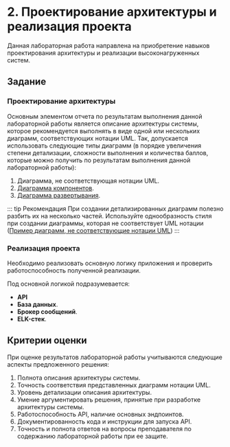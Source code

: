 # 2. Проектирование архитектуры и реализация проекта

Данная лабораторная работа направлена на приобретение навыков проектирования архитектуры и реализации высоконагруженных систем.

## Задание

### Проектирование архитектуры

Основным элементом отчета по результатам выполнения данной лабораторной работы является описание архитектуры системы, которое рекомендуется выполнять в виде одной или нескольких диаграмм, соответствующих нотации UML. Так, допускается использовать следующие типы диаграмм (в порядке увеличения степени детализации, сложности выполнения и количества баллов, которые можно получить по результатам выполнения данной лабораторной работы):

1. Диаграмма, не соответствующая нотации UML.
1. [Диаграмма компонентов](https://drive.google.com/file/d/1qoTxBFyAIKRhoO7N9tBUer_Oz8oX1hlz/view?usp=drive_link).
1. [Диаграмма развертывания](https://drive.google.com/file/d/1qoTxBFyAIKRhoO7N9tBUer_Oz8oX1hlz/view?usp=drive_link).

::: tip Рекомендация
При создании детализированных диаграмм полезно разбить их на несколько частей. Используйте однообразность стиля при создании диаграммы, которая не соответствует UML нотации ([Пример диаграмм, не соответствующие нотации UML](https://github.com/donnemartin/system-design-primer?tab=readme-ov-file))
:::

### Реализация проекта

Необходимо реализовать основную логику приложения и проверить работоспособность полученной реализации.

Под основной логикой подразумевается:

- **API**
- **База данных**.
- **Брокер сообщений**.
- **ELK-стек**.

## Критерии оценки

При оценке результатов лабораторной работы учитываются следующие аспекты предложенного решения:

1. Полнота описания архитектуры системы.
1. Точность соответствия представленных диаграмм нотации UML.
1. Уровень детализации описания архитектуры.
1. Умение аргументировать решения, принятые при разработке архитектуры системы.
1. Работоспособность API, наличие основных эндпоинтов.
1. Документированность кода и инструкции для запуска API.
1. Точность и полнота ответов на вопросы преподавателя по содержанию лабораторной работы при ее защите.
